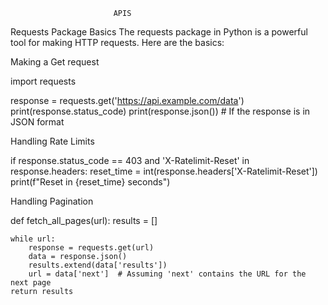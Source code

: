                            APIS

Requests Package Basics
The requests package in Python is a powerful tool for making HTTP requests. Here are the basics:

Making a Get request

import requests

response = requests.get('https://api.example.com/data')
print(response.status_code)
print(response.json())  # If the response is in JSON format


Handling Rate Limits

if response.status_code == 403 and 'X-Ratelimit-Reset' in response.headers:
    reset_time = int(response.headers['X-Ratelimit-Reset'])
    print(f"Reset in {reset_time} seconds")


Handling Pagination

def fetch_all_pages(url):
    results = []
    
    while url:
        response = requests.get(url)
        data = response.json()
        results.extend(data['results'])
        url = data['next']  # Assuming 'next' contains the URL for the next page
    return results
